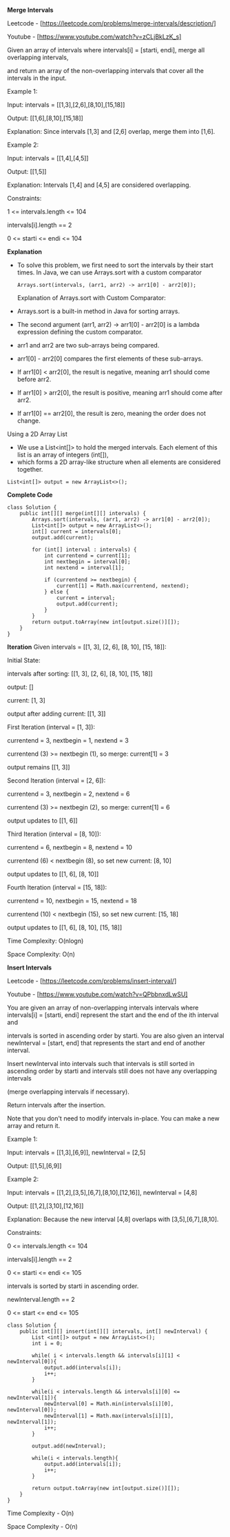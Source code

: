 **Merge Intervals** 

Leetcode - [https://leetcode.com/problems/merge-intervals/description/]

Youtube - [https://www.youtube.com/watch?v=zCLjBkLzK_s]

Given an array of intervals where intervals[i] = [starti, endi], merge all overlapping intervals, 

and return an array of the non-overlapping intervals that cover all the intervals in the input.

Example 1:

Input: intervals = [[1,3],[2,6],[8,10],[15,18]]

Output: [[1,6],[8,10],[15,18]]

Explanation: Since intervals [1,3] and [2,6] overlap, merge them into [1,6].

Example 2:

Input: intervals = [[1,4],[4,5]]

Output: [[1,5]]

Explanation: Intervals [1,4] and [4,5] are considered overlapping.
 
Constraints:

1 <= intervals.length <= 104

intervals[i].length == 2

0 <= starti <= endi <= 104

**Explanation**

- To solve this problem, we first need to sort the intervals by their start times. In Java, we can use Arrays.sort with a custom comparator
  ```
  Arrays.sort(intervals, (arr1, arr2) -> arr1[0] - arr2[0]);
  ```
  Explanation of Arrays.sort with Custom Comparator:

- Arrays.sort is a built-in method in Java for sorting arrays.
- The second argument (arr1, arr2) -> arr1[0] - arr2[0] is a lambda expression defining the custom comparator.
- arr1 and arr2 are two sub-arrays being compared.
- arr1[0] - arr2[0] compares the first elements of these sub-arrays.
- If arr1[0] < arr2[0], the result is negative, meaning arr1 should come before arr2.
- If arr1[0] > arr2[0], the result is positive, meaning arr1 should come after arr2.
- If arr1[0] == arr2[0], the result is zero, meaning the order does not change.

Using a 2D Array List

- We use a List<int[]> to hold the merged intervals. Each element of this list is an array of integers (int[]), 
- which forms a 2D array-like structure when all elements are considered together.

```
List<int[]> output = new ArrayList<>();
```

**Complete Code**
```
class Solution {
    public int[][] merge(int[][] intervals) {
        Arrays.sort(intervals, (arr1, arr2) -> arr1[0] - arr2[0]);
        List<int[]> output = new ArrayList<>();
        int[] current = intervals[0];
        output.add(current);

        for (int[] interval : intervals) {
            int currentend = current[1];
            int nextbegin = interval[0];
            int nextend = interval[1];

            if (currentend >= nextbegin) {
                current[1] = Math.max(currentend, nextend);
            } else {
                current = interval;
                output.add(current);
            }
        }
        return output.toArray(new int[output.size()][]);
    }
}
```

**Iteration**
Given intervals = [[1, 3], [2, 6], [8, 10], [15, 18]]:

Initial State:

intervals after sorting: [[1, 3], [2, 6], [8, 10], [15, 18]]

output: []

current: [1, 3]

output after adding current: [[1, 3]]

First Iteration (interval = [1, 3]):

currentend = 3, nextbegin = 1, nextend = 3

currentend (3) >= nextbegin (1), so merge: current[1] = 3

output remains [[1, 3]]

Second Iteration (interval = [2, 6]):

currentend = 3, nextbegin = 2, nextend = 6

currentend (3) >= nextbegin (2), so merge: current[1] = 6

output updates to [[1, 6]]

Third Iteration (interval = [8, 10]):

currentend = 6, nextbegin = 8, nextend = 10

currentend (6) < nextbegin (8), so set new current: [8, 10]

output updates to [[1, 6], [8, 10]]

Fourth Iteration (interval = [15, 18]):

currentend = 10, nextbegin = 15, nextend = 18

currentend (10) < nextbegin (15), so set new current: [15, 18]

output updates to [[1, 6], [8, 10], [15, 18]]

Time Complexity: O(nlogn)

Space Complexity: O(n)

**Insert Intervals**

Leetcode - [https://leetcode.com/problems/insert-interval/]

Youtube - [https://www.youtube.com/watch?v=QPbbnxdLwSU]

You are given an array of non-overlapping intervals intervals where intervals[i] = [starti, endi] represent the start and the end of the ith interval and 

intervals is sorted in ascending order by starti. You are also given an interval newInterval = [start, end] that represents the start and end of another interval.

Insert newInterval into intervals such that intervals is still sorted in ascending order by starti and intervals still does not have any overlapping intervals 

(merge overlapping intervals if necessary).

Return intervals after the insertion.

Note that you don't need to modify intervals in-place. You can make a new array and return it.
 
Example 1:

Input: intervals = [[1,3],[6,9]], newInterval = [2,5]

Output: [[1,5],[6,9]]

Example 2:

Input: intervals = [[1,2],[3,5],[6,7],[8,10],[12,16]], newInterval = [4,8]

Output: [[1,2],[3,10],[12,16]]

Explanation: Because the new interval [4,8] overlaps with [3,5],[6,7],[8,10].
 
Constraints:

0 <= intervals.length <= 104

intervals[i].length == 2

0 <= starti <= endi <= 105

intervals is sorted by starti in ascending order.

newInterval.length == 2

0 <= start <= end <= 105

```
class Solution {
    public int[][] insert(int[][] intervals, int[] newInterval) {
        List <int[]> output = new ArrayList<>();
        int i = 0;
        
        while( i < intervals.length && intervals[i][1] < newInterval[0]){
            output.add(intervals[i]);
            i++;
        }

        while(i < intervals.length && intervals[i][0] <= newInterval[1]){
            newInterval[0] = Math.min(intervals[i][0], newInterval[0]);
            newInterval[1] = Math.max(intervals[i][1], newInterval[1]);
            i++;
        }

        output.add(newInterval);

        while(i < intervals.length){
            output.add(intervals[i]);
            i++;
        }

        return output.toArray(new int[output.size()][]);
    }
}
```
Time Complexity - O(n)

Space Complexity - O(n)
```
